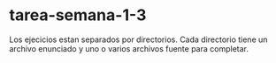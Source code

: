 # tarea-semana-1-3

Los ejecicios estan separados por directorios. Cada directorio tiene un archivo enunciado y uno o varios archivos fuente para completar.
